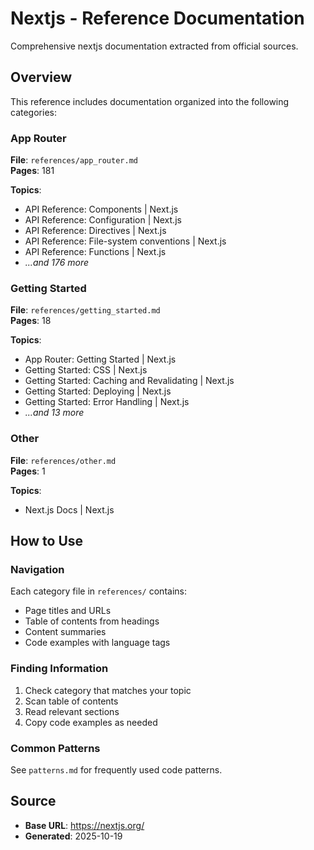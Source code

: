 # Nextjs - Reference Documentation

Comprehensive nextjs documentation extracted from official sources.

## Overview

This reference includes documentation organized into the following categories:

### App Router

**File**: `references/app_router.md`  
**Pages**: 181

**Topics**:
- API Reference: Components | Next.js
- API Reference: Configuration | Next.js
- API Reference: Directives | Next.js
- API Reference: File-system conventions | Next.js
- API Reference: Functions | Next.js
- *...and 176 more*

### Getting Started

**File**: `references/getting_started.md`  
**Pages**: 18

**Topics**:
- App Router: Getting Started | Next.js
- Getting Started: CSS | Next.js
- Getting Started: Caching and Revalidating | Next.js
- Getting Started: Deploying | Next.js
- Getting Started: Error Handling | Next.js
- *...and 13 more*

### Other

**File**: `references/other.md`  
**Pages**: 1

**Topics**:
- Next.js Docs | Next.js


## How to Use

### Navigation
Each category file in `references/` contains:
- Page titles and URLs
- Table of contents from headings
- Content summaries
- Code examples with language tags

### Finding Information
1. Check category that matches your topic
2. Scan table of contents
3. Read relevant sections
4. Copy code examples as needed

### Common Patterns
See `patterns.md` for frequently used code patterns.

## Source

- **Base URL**: https://nextjs.org/
- **Generated**: 2025-10-19
